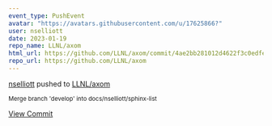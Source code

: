 ```yaml
---
event_type: PushEvent
avatar: "https://avatars.githubusercontent.com/u/17625866?"
user: nselliott
date: 2023-01-19
repo_name: LLNL/axom
html_url: https://github.com/LLNL/axom/commit/4ae2bb281012d4622f3c0edfef009cdfd23655f6
repo_url: https://github.com/LLNL/axom
---
```


<a href='https://github.com/nselliott' target='_blank'>nselliott</a> pushed to <a href='https://github.com/LLNL/axom' target='_blank'>LLNL/axom</a>

<small>Merge branch 'develop' into docs/nselliott/sphinx-list</small>

<a href='https://github.com/LLNL/axom/commit/4ae2bb281012d4622f3c0edfef009cdfd23655f6' target='_blank'>View Commit</a>